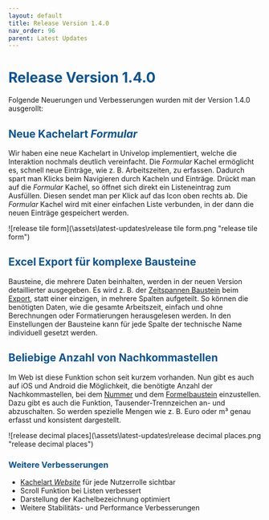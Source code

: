 ```yaml
---
layout: default
title: Release Version 1.4.0
nav_order: 96
parent: Latest Updates
---
```


# <span style="color:#0b5394">**Release Version 1.4.0**</span>

Folgende Neuerungen und Verbesserungen wurden mit der Version 1.4.0 ausgerollt:

## <span style="color:#0b5394">**Neue Kachelart *Formular***</span>
Wir haben eine neue Kachelart in Univelop implementiert, welche die Interaktion nochmals deutlich vereinfacht. Die *Formular* Kachel ermöglicht es, schnell neue Einträge, wie z. B. Arbeitszeiten, zu erfassen. Dadurch spart man Klicks beim Navigieren durch Kacheln und Einträge.
Drückt man auf die *Formular* Kachel, so öffnet sich direkt ein Listeneintrag zum Ausfüllen. Diesen sendet man per Klick auf das Icon oben rechts ab. 
Die *Formular* Kachel wird mit einer einfachen Liste verbunden, in der dann die neuen Einträge gespeichert werden.   

![release tile form](\assets\latest-updates\release tile form.png "release tile form")

## <span style="color:#0b5394">**Excel Export für komplexe Bausteine**</span>  
Bausteine, die mehrere Daten beinhalten, werden in der neuen Version detaillierter ausgegeben. Es wird z. B. der [Zeitspannen Baustein](/docs/record-spec-settings/grand-childs-form/interval.html) beim [Export](/docs/import-export.html#datensätze-und-inhalte), statt einer einzigen, in mehrere Spalten aufgeteilt. So können die benötigten Daten, wie die gesamte Arbeitszeit, einfach und ohne Berechnungen oder Formatierungen herausgelesen werden. In den Einstellungen der Bausteine kann für jede Spalte der technische Name individuell gesetzt werden.

## <span style="color:#0b5394">**Beliebige Anzahl von Nachkommastellen**</span>  
Im Web ist diese Funktion schon seit kurzem vorhanden. Nun gibt es auch auf iOS und Android die Möglichkeit, die benötigte Anzahl der Nachkommastellen, bei dem [Nummer](/docs/record-spec-settings/grand-childs-form/number.html) und dem [Formelbaustein](/docs/record-spec-settings/grand-child-expanded/formular.html) einzustellen.
Dazu gibt es auch die Funktion, Tausender-Trennzeichen an- und abzuschalten. So werden spezielle Mengen wie z. B. Euro oder m³ genau erfasst und konsistent dargestellt.  

![release decimal places](\assets\latest-updates\release decimal places.png "release decimal places")

### <span style="color:#0b5394">**Weitere Verbesserungen**</span>
- [Kachelart *Website*](/docs/software-structure.html#-kachel-website) für jede Nutzerrolle sichtbar
- Scroll Funktion bei Listen verbessert
- Darstellung der Kachelbezeichnung optimiert
- Weitere Stabilitäts- und Performance Verbesserungen 